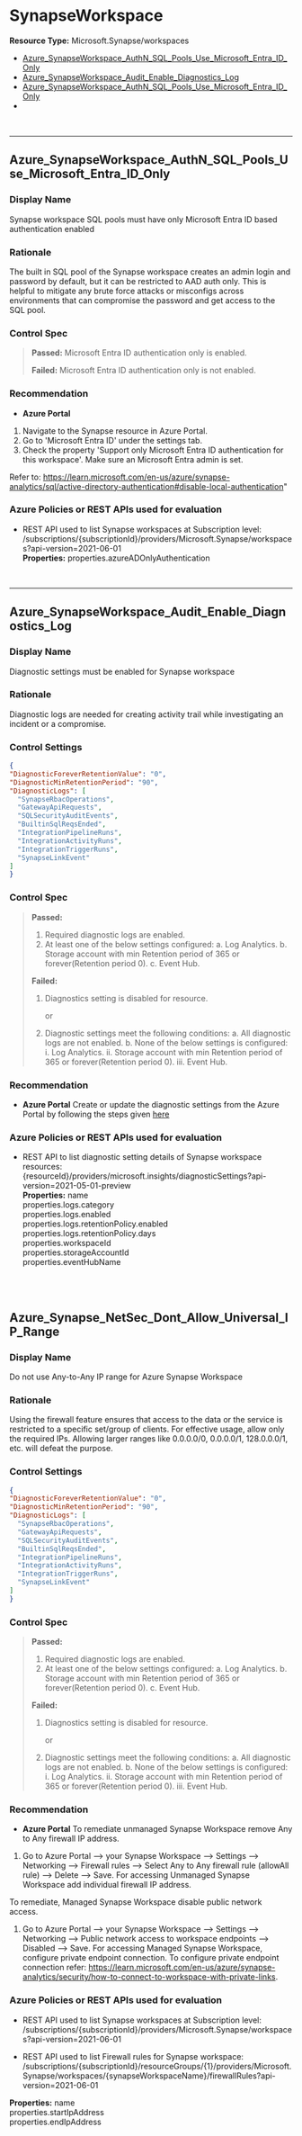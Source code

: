 # SynapseWorkspace

**Resource Type:** Microsoft.Synapse/workspaces

<!-- TOC -->

- [Azure_SynapseWorkspace_AuthN_SQL_Pools_Use_Microsoft_Entra_ID_Only](#azure_synapseworkspace_authn_sql_pools_use_microsoft_entra_id_only)
- [Azure_SynapseWorkspace_Audit_Enable_Diagnostics_Log](#azure_synapseworkspace_audit_enable_diagnostics_log)
- [Azure_SynapseWorkspace_AuthN_SQL_Pools_Use_Microsoft_Entra_ID_Only](#azure_synapse_netsec_dont_allow_universal_ip_range)
-
<!-- /TOC -->
<br/>

___ 

## Azure_SynapseWorkspace_AuthN_SQL_Pools_Use_Microsoft_Entra_ID_Only 

### Display Name 
Synapse workspace SQL pools must have only Microsoft Entra ID based authentication enabled

### Rationale 
The built in SQL pool of the Synapse workspace creates an admin login and password by default, but it can be restricted to AAD auth only. This is helpful to mitigate any brute force attacks or misconfigs across environments that can compromise the password and get access to the SQL pool.


### Control Spec 

> **Passed:** 
> Microsoft Entra ID authentication only is enabled.
> 
> **Failed:** 
> Microsoft Entra ID authentication only is not enabled.

> 
### Recommendation 

- **Azure Portal** 
 1. Navigate to the Synapse resource in Azure Portal. 
 2. Go to 'Microsoft Entra ID' under the settings tab. 
 3. Check the property 'Support only Microsoft Entra ID authentication for this workspace'. Make sure an Microsoft Entra admin is set. 
 
 Refer to: https://learn.microsoft.com/en-us/azure/synapse-analytics/sql/active-directory-authentication#disable-local-authentication"
      

### Azure Policies or REST APIs used for evaluation 

- REST API used to list Synapse workspaces at Subscription level: <br />
/subscriptions/{subscriptionId}/providers/Microsoft.Synapse/workspaces?api-version=2021-06-01<br />
**Properties:**  properties.azureADOnlyAuthentication
 <br />

___ 



## Azure_SynapseWorkspace_Audit_Enable_Diagnostics_Log 

### Display Name 
Diagnostic settings must be enabled for Synapse workspace

### Rationale 
Diagnostic logs are needed for creating activity trail while investigating an incident or a compromise.

### Control Settings 
```json 
{
"DiagnosticForeverRetentionValue": "0",
"DiagnosticMinRetentionPeriod": "90",
"DiagnosticLogs": [
  "SynapseRbacOperations",
  "GatewayApiRequests",
  "SQLSecurityAuditEvents",
  "BuiltinSqlReqsEnded",
  "IntegrationPipelineRuns",
  "IntegrationActivityRuns",
  "IntegrationTriggerRuns",
  "SynapseLinkEvent"
]
}
```

### Control Spec 

> **Passed:**
> 1. Required diagnostic logs are enabled.
> 2. At least one of the below settings configured:
> a. Log Analytics.
> b. Storage account with min Retention period of 365 or forever(Retention period 0).
> c. Event Hub.
>
> **Failed:**
> 1. Diagnostics setting is disabled for resource.
> 
>       or
>
> 2. Diagnostic settings meet the following conditions:
> a. All diagnostic logs are not enabled.
> b. None of the below settings is configured:
> i. Log Analytics.
> ii. Storage account with min Retention period of 365 or forever(Retention period 0).
> iii. Event Hub.
> 



### Recommendation 

- **Azure Portal** 
 Create or update the diagnostic settings from the Azure Portal by following the steps given [here](https://learn.microsoft.com/en-us/azure/azure-monitor/essentials/diagnostic-settings?tabs=portal#create-diagnostic-settings)

### Azure Policies or REST APIs used for evaluation 

- REST API to list diagnostic setting details of Synapse workspace resources: {resourceId}/providers/microsoft.insights/diagnosticSettings?api-version=2021-05-01-preview <br />
**Properties:**
name<br />
properties.logs.category<br />
properties.logs.enabled<br />
properties.logs.retentionPolicy.enabled<br />
properties.logs.retentionPolicy.days<br />
properties.workspaceId<br />
properties.storageAccountId<br />
properties.eventHubName<br />
<br />
<br />


## Azure_Synapse_NetSec_Dont_Allow_Universal_IP_Range 

### Display Name 
Do not use Any-to-Any IP range for Azure Synapse Workspace

### Rationale 
Using the firewall feature ensures that access to the data or the service is restricted to a specific set/group of clients. For effective usage, allow only the required IPs. Allowing larger ranges like 0.0.0.0/0, 0.0.0.0/1, 128.0.0.0/1, etc. will defeat the purpose.

### Control Settings 
```json 
{
"DiagnosticForeverRetentionValue": "0",
"DiagnosticMinRetentionPeriod": "90",
"DiagnosticLogs": [
  "SynapseRbacOperations",
  "GatewayApiRequests",
  "SQLSecurityAuditEvents",
  "BuiltinSqlReqsEnded",
  "IntegrationPipelineRuns",
  "IntegrationActivityRuns",
  "IntegrationTriggerRuns",
  "SynapseLinkEvent"
]
}
```

### Control Spec 

> **Passed:**
> 1. Required diagnostic logs are enabled.
> 2. At least one of the below settings configured:
> a. Log Analytics.
> b. Storage account with min Retention period of 365 or forever(Retention period 0).
> c. Event Hub.
>
> **Failed:**
> 1. Diagnostics setting is disabled for resource.
> 
>       or
>
> 2. Diagnostic settings meet the following conditions:
> a. All diagnostic logs are not enabled.
> b. None of the below settings is configured:
> i. Log Analytics.
> ii. Storage account with min Retention period of 365 or forever(Retention period 0).
> iii. Event Hub.
> 



### Recommendation 

- **Azure Portal** 
To remediate unmanaged Synapse Workspace remove Any to Any firewall IP address. 
1. Go to Azure Portal --> your Synapse Workspace  --> Settings --> Networking --> Firewall rules --> Select Any to Any firewall rule (allowAll rule) --> Delete --> Save. 
For accessing Unmanaged Synapse Workspace add individual firewall IP address. 

To remediate, Managed Synapse Workspace disable public network access. 
1. Go to Azure Portal --> your Synapse Workspace  --> Settings --> Networking --> Public network access to workspace endpoints --> Disabled --> Save. For accessing Managed Synapse Workspace, configure private endpoint connection. To configure private endpoint connection refer: https://learn.microsoft.com/en-us/azure/synapse-analytics/security/how-to-connect-to-workspace-with-private-links.
      

### Azure Policies or REST APIs used for evaluation 

- REST API used to list Synapse workspaces at Subscription level: <br />
/subscriptions/{subscriptionId}/providers/Microsoft.Synapse/workspaces?api-version=2021-06-01<br />

- REST API used to list Firewall rules for Synapse workspace:
/subscriptions/{subscriptionId}/resourceGroups/{1}/providers/Microsoft.Synapse/workspaces/{synapseWorkspaceName}/firewallRules?api-version=2021-06-01

**Properties:**
name<br />
properties.startIpAddress<br />
properties.endIpAddress<br />
<br />
